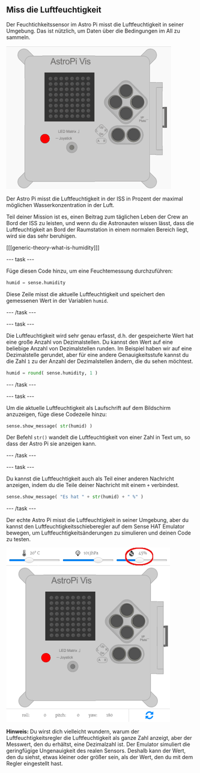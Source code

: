 ## Miss die Luftfeuchtigkeit

Der Feuchtichkeitssensor im Astro Pi misst die Luftfeuchtigkeit in seiner Umgebung. Das ist nützlich, um Daten über die Bedingungen im All zu sammeln.

![Nachricht über die Luftfeuchtigkeit](images/degrees-message.gif)

Der Astro Pi misst die Luftfeuchtigkeit in der ISS in Prozent der maximal möglichen Wasserkonzentration in der Luft.

Teil deiner Mission ist es, einen Beitrag zum täglichen Leben der Crew an Bord der ISS zu leisten, und wenn du die Astronauten wissen lässt, dass die Luftfeuchtigkeit an Bord der Raumstation in einem normalen Bereich liegt, wird sie das sehr beruhigen.

[[[generic-theory-what-is-humidity]]]

\--- task \---

Füge diesen Code hinzu, um eine Feuchtemessung durchzuführen:

```python
humid = sense.humidity
```

Diese Zeile misst die aktuelle Luftfeuchtigkeit und speichert den gemessenen Wert in der Variablen `humid`.

\--- /task \---

\--- task \---

Die Luftfeuchtigkeit wird sehr genau erfasst, d.h. der gespeicherte Wert hat eine große Anzahl von Dezimalstellen. Du kannst den Wert auf eine beliebige Anzahl von Dezimalstellen runden. Im Beispiel haben wir auf eine Dezimalstelle gerundet, aber für eine andere Genauigkeitsstufe kannst du die Zahl `1` zu der Anzahl der Dezimalstellen ändern, die du sehen möchtest.

```python
humid = round( sense.humidity, 1 )
```

\--- /task \---

\--- task \---

Um die aktuelle Luftfeuchtigkeit als Laufschrift auf dem Bildschirm anzuzeigen, füge diese Codezeile hinzu:

```python
sense.show_message( str(humid) )
```

Der Befehl `str()` wandelt die Luftfeuchtigkeit von einer Zahl in Text um, so dass der Astro Pi sie anzeigen kann.

\--- /task \---

\--- task \---

Du kannst die Luftfeuchtigkeit auch als Teil einer anderen Nachricht anzeigen, indem du die Teile deiner Nachricht mit einem `+` verbindest.

```python
sense.show_message( "Es hat " + str(humid) + " %" )
```

\--- /task \---

Der echte Astro Pi misst die Luftfeuchtigkeit in seiner Umgebung, aber du kannst den Luftfeuchtigkeitsschieberegler auf dem Sense HAT Emulator bewegen, um Luftfeuchtigkeitsänderungen zu simulieren und deinen Code zu testen.

![Feuchtigkeitsregler](images/humidity-slider.png)

**Hinweis:** Du wirst dich vielleicht wundern, warum der Luftfeuchtigkeitsregler die Luftfeuchtigkeit als ganze Zahl anzeigt, aber der Messwert, den du erhältst, eine Dezimalzahl ist. Der Emulator simuliert die geringfügige Ungenauigkeit des realen Sensors. Deshalb kann der Wert, den du siehst, etwas kleiner oder größer sein, als der Wert, den du mit dem Regler eingestellt hast.